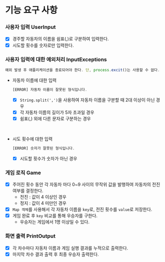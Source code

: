 # 기능 요구 사항 

### 사용자 입력 UserInput
- [X] 경주할 자동차의 이름을 쉼표(,)로 구분하여 입력한다.
- [X] 시도할 횟수를 숫자로만 입력한다.

### 사용자 입력에 대한 예외처리 InputExceptions
```javascript
예외 발생 후 애플리케이션을 종료되어야 한다. 단, process.excit()는 사용할 수 없다.
```
- 자동차 이름에 대한 입력
    ```javascript
    [ERROR] 자동차 이름이 잘못된 형식입니다.
    ```
    - [X] `String.split(',')`을 사용하여 자동차 이름을 구분할 때 2대 이상이 아닌 경우 
    - [X] 각 자동차 이름의 길이가 5자 초과일 경우
    - [X] 쉼표(,) 외에 다른 문자로 구분하는 경우 
<br/>

- 시도 횟수에 대한 입력
     ```javascript
    [ERROR] 숫자가 잘못된 형식입니다.
    ```
    - [X] 시도할 횟수가 숫자가 아닌 경우

### 게임 로직 Game
- [X] 주어진 횟수 동안 각 자동차 마다 0~9 사이의 무작위 값을 발행하여 자동차의 전진 여부를 결정한다.
    - 전진 : 값이 4 이상인 경우
    - 정지 : 값이 4 미만인 경우 
- [X] `Map 객체`를 사용해서 각 자동차 이름을 `key`로, 전진 횟수를 `value`로 저장한다.
- [X] 게임 완료 후 `key` 비교를 통해 우승자를 구한다.
    - 우승자는 게임에서 1명 이상일 수 있다.

### 화면 출력 PrintOutput  
- [X] 각 차수마다 자동차 이름과 게임 실행 결과를 누적으로 출력한다.
- [X] 마지막 차수 결과 출력 후 최종 우승자 출력한다.
